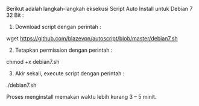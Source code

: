 Berikut adalah langkah-langkah eksekusi Script Auto Install untuk Debian 7 32 Bit :

1. Download script dengan perintah :

wget https://github.com/blazevpn/autoscript/blob/master/debian7.sh

2. Tetapkan permission dengan perintah :

chmod +x debian7.sh

3. Akir sekali, execute script dengan perintah :

./debian7.sh

Proses menginstall memakan waktu lebih kurang 3 – 5 minit.

